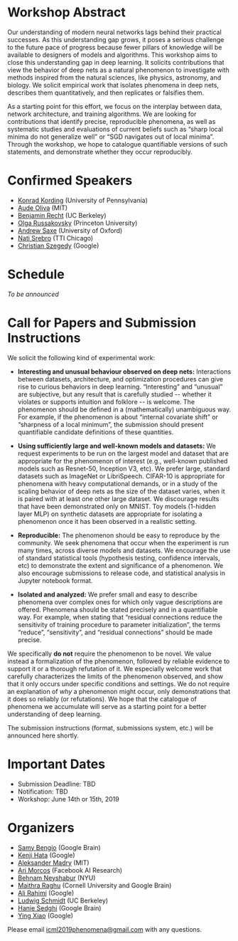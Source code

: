 # Workshop Abstract
Our understanding of modern neural networks lags behind their practical successes.
As this understanding gap grows, it poses a serious challenge to the future pace of progress because fewer pillars of knowledge will be available to designers of models and algorithms.
This workshop aims to close this understanding gap in deep learning.
It solicits contributions that view the behavior of deep nets as a natural phenomenon to investigate with methods inspired from the natural sciences, like physics, astronomy, and biology.
We solicit empirical work that isolates phenomena in deep nets, describes them quantitatively, and then replicates or falsifies them.

As a starting point for this effort, we focus on the interplay between data, network architecture, and training algorithms. We are looking for contributions that identify precise, reproducible phenomena, as well as systematic studies and evaluations of current beliefs such as “sharp local minima do not generalize well” or “SGD navigates out of local minima”. Through the workshop, we hope to catalogue quantifiable versions of such statements, and demonstrate whether they occur reproducibly.



# Confirmed Speakers
- [Konrad Kording](http://koerding.com/) (University of Pennsylvania)
- [Aude Oliva](http://cvcl.mit.edu/) (MIT)
- [Benjamin Recht](https://people.eecs.berkeley.edu/~brecht/) (UC Berkeley)
- [Olga Russakovsky](http://www.cs.princeton.edu/~olgarus/) (Princeton University)
- [Andrew Saxe](http://decisions.psy.ox.ac.uk/people/saxe_site/) (University of Oxford)
- [Nati Srebro](https://ttic.uchicago.edu/~nati/) (TTI Chicago)
- [Christian Szegedy](https://ai.google/research/people/ChristianSzegedy) (Google)


# Schedule

_To be announced_


# Call for Papers and Submission Instructions

We solicit the following kind of experimental work:

- **Interesting and unusual behaviour observed on deep nets:** Interactions between datasets, architecture, and optimization procedures can give rise to curious behaviors in deep learning. “Interesting” and “unusual” are subjective, but any result that is carefully studied -- whether it violates or supports intuition and folklore -- is welcome. The phenomenon should be defined in a (mathematically) unambiguous way. For example, if the phenomenon is about “internal covariate shift” or “sharpness of a local minimum”, the submission should present quantifiable candidate definitions of these quantities.


- **Using sufficiently large and well-known models and datasets:** We request experiments to be run on the largest model and dataset that are appropriate for the phenomenon of interest (e.g., well-known published models such as Resnet-50, Inception V3, etc). We prefer large, standard datasets such as ImageNet or LibriSpeech. CIFAR-10 is appropriate for phenomena with heavy computational demands, or in a study of the scaling behavior of deep nets as the size of the dataset varies, when it is paired with at least one other large dataset. We discourage results that have been demonstrated only on MNIST. Toy models (1-hidden layer MLP) on synthetic datasets are appropriate for isolating a phenomenon once it has been observed in a realistic setting. 


- **Reproducible:** The phenomenon should be easy to reproduce by the community. We seek phenomena that occur when the  experiment is run many times, across diverse models and datasets. We encourage the use of standard statistical tools (hypothesis testing, confidence intervals, etc) to demonstrate the extent and significance of a phenomenon. We also encourage submissions to release code, and statistical analysis in Jupyter notebook format.


- **Isolated and analyzed:**  We prefer small and easy to describe phenomena over complex ones for which only vague descriptions are offered. Phenomena should be stated precisely and in a quantifiable way. For example, when stating that “residual connections reduce the sensitivity of training procedure to parameter initialization”, the terms “reduce”, “sensitivity”, and “residual connections” should be made precise.


We specifically **do not** require the phenomenon to be novel. We value instead a formalization of the phenomenon, followed by reliable evidence to support it or a thorough refutation of it.
We especially welcome work that carefully characterizes the limits of the phenomenon observed, and show that it only occurs under specific conditions and settings.
We do not require an explanation of _why_ a phenomenon might occur, only demonstrations that it does so reliably (or refutations).
We hope that the catalogue of phenomena we accumulate will serve as a starting point for a better understanding of deep learning.

The submission instructions (format, submissions system, etc.) will be announced here shortly.




# Important Dates
- Submission Deadline: TBD
- Notification: TBD
- Workshop: June 14th or 15th, 2019

# Organizers
- [Samy Bengio](https://bengio.abracadoudou.com/) (Google Brain)
- [Kenji Hata]() (Google)
- [Aleksander Mądry](https://people.csail.mit.edu/madry/) (MIT)
- [Ari Morcos](http://www.arimorcos.com/) (Facebook AI Research)
- [Behnam Neyshabur](https://www.neyshabur.net/) (NYU)
- [Maithra Raghu](http://maithraraghu.com/) (Cornell University and Google Brain)
- [Ali Rahimi]() (Google)
- [Ludwig Schmidt](http://people.csail.mit.edu/ludwigs/) (UC Berkeley)
- [Hanie Sedghi]() (Google Brain)
- [Ying Xiao](https://ai.google/research/people/YingXiao) (Google)

Please email [icml2019phenomena@gmail.com](mailto:icml2019phenomena@gmail.com) with any questions.
